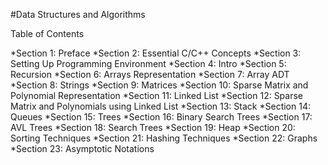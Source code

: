 #Data Structures and Algorithms 

Table of Contents

*Section 1: Preface
*Section 2: Essential C/C++ Concepts
*Section 3: Setting Up Programming Environment
*Section 4: Intro
*Section 5: Recursion
*Section 6: Arrays Representation
*Section 7: Array ADT
*Section 8: Strings
*Section 9: Matrices
*Section 10: Sparse Matrix and Polynomial Representation
*Section 11: Linked List
*Section 12: Sparse Matrix and Polynomials using Linked List
*Section 13: Stack
*Section 14: Queues
*Section 15: Trees
*Section 16: Binary Search Trees
*Section 17: AVL Trees
*Section 18: Search Trees
*Section 19: Heap
*Section 20: Sorting Techniques
*Section 21: Hashing Techniques
*Section 22: Graphs
*Section 23: Asymptotic Notations
